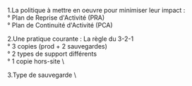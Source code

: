 
1.La politique à mettre en oeuvre pour minimiser leur impact : \
° Plan de Reprise d'Activité (PRA) \
° Plan de Continuité d'Activité (PCA)


2.Une pratique courante : La règle du 3-2-1 \
° 3 copies (prod + 2 sauvegardes) \
° 2 types de support différents \
° 1 copie hors-site \

3.Type de sauvegarde \

